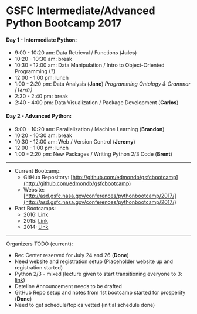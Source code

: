 # GSFC Intermediate/Advanced Python Bootcamp 2017

#### Day 1 - Intermediate Python:

* 9:00 - 10:20 am: Data Retrieval / Functions (__Jules__)
* 10:20 - 10:30 am: break
* 10:30 - 12:00 am: Data Manipulation / Intro to Object-Oriented Programming (?)
* 12:00 - 1:00 pm: lunch
* 1:00 - 2:20 pm: Data Analysis (__Jane__) _Programming Ontology & Grammar (Terri?)_
* 2:30 - 2:40 pm: break
* 2:40 - 4:00 pm: Data Visualization / Package Development (__Carlos__)

#### Day 2 - Advanced Python:

* 9:00 - 10:20 am: Parallelization / Machine Learning (__Brandon__)
* 10:20 - 10:30 am: break
* 10:30 - 12:00 am: Web / Version Control (__Jeremy__)
* 12:00 - 1:00 pm: lunch
* 1:00 - 2:20 pm: New Packages / Writing Python 2/3 Code (__Brent__)

---

* Current Bootcamp:
  * GitHub Repository: [http://github.com/edmondb/gsfcbootcamp](http://github.com/edmondb/gsfcbootcamp)
  * Website: [http://asd.gsfc.nasa.gov/conferences/pythonbootcamp/2017/](http://asd.gsfc.nasa.gov/conferences/pythonbootcamp/2017/)
* Past Bootcamps:
  * 2016: [Link](http://github.com/JulesKouatchou/PBC2016)
  * 2015: [Link](http://github.com/kialio/gsfcpyboot)
  * 2014: [Link](http://asd.gsfc.nasa.gov/conferences/pythonbootcamp/2014/agenda/)

---

Organizers TODO (current):

- Rec Center reserved for July 24 and 26 (__Done__)
- Need website and registration setup (Placeholder website up and registration started)
- Python 2/3 - mixed (lecture given to start transitioning everyone to 3: [link](http://www.pythonclock.org))
- Dateline Announcement needs to be drafted
- GitHub Repo setup and notes from 1st bootcamp started for prosperity (__Done__)
- Need to get schedule/topics vetted (initial schedule done)
